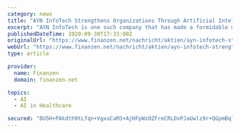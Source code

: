 ```yaml
---
category: news
title: "AYN InfoTech Strengthens Organizations Through Artificial Intelligence And Blockchain Enabled Enterprise Software Solutions"
excerpt: "AYN InfoTech is one such company that has made a formidable mark for being a leader in Enterprise Software Solutions using Artificial Intelligence and Blockchain. They have built this reputation worldwide by possessing a global reach for the clients ..."
publishedDateTime: 2020-09-30T17:33:00Z
originalUrl: "https://www.finanzen.net/nachricht/aktien/ayn-infotech-strengthens-organizations-through-artificial-intelligence-and-blockchain-enabled-enterprise-software-solutions-9348535"
webUrl: "https://www.finanzen.net/nachricht/aktien/ayn-infotech-strengthens-organizations-through-artificial-intelligence-and-blockchain-enabled-enterprise-software-solutions-9348535"
type: article

provider:
  name: Finanzen
  domain: finanzen.net

topics:
  - AI
  - AI in Healthcare

secured: "DU5H+PAkdth9tLfqn+VgxuCaM3+AjHFpWzOZFreCRLOxPJaUwlz9r+QGpmBqlOlQJ4sDr/xHjJxgHMWyUUSuzNIJBi1b4EEbjMNdcHbB3sIyvBz4EeetrvqHODVXtmYG6/i8o1PypShj5+DvgSLzT6fA3c/nkN3YQLaGKon1L0l23pvfJOn6LVQUa1k7ZWbtkU6qNKhnoV6VGRO04oLGbgg0xi4cuytU04BZqZ/7bV/9pLgcUpPOii0g+4OtEY8BsbUTCV+Vuz4/kYMXDq+gKEx19o4deReOOT5yDWF4MjXeXbHNwDv8ud9YyMJrDJcVWKqYimFbqcfTOMNxnFLmHi4Hpq1LNx/gY8M7x+EQX18=;KIZ9qQk5GHuPgpFJbDI7mg=="
---
```


